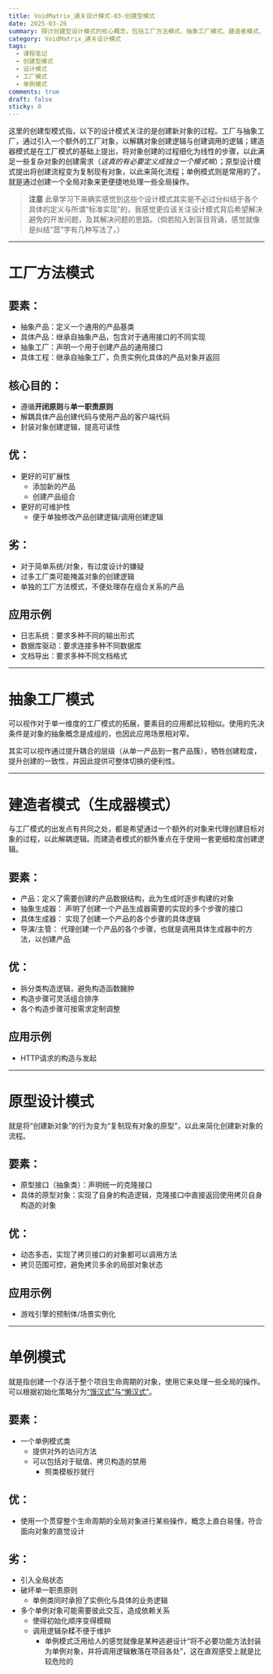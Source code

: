 ```yaml
---
title: VoidMatrix_通关设计模式-03-创建型模式
date: 2025-03-26
summary: 探讨创建型设计模式的核心概念，包括工厂方法模式、抽象工厂模式、建造者模式、原型模式和单例模式的原理、优缺点分析及实际应用场景。
category: VoidMatrix_通关设计模式
tags:
  - 课程笔记
  - 创建型模式
  - 设计模式
  - 工厂模式
  - 单例模式
comments: true
draft: false
sticky: 0
---
```

这里的创建型模式指，以下的设计模式关注的是创建新对象的过程。工厂与抽象工厂，通过引入一个额外的工厂对象，以解耦对象创建逻辑与创建调用的逻辑；建造器模式是在工厂模式的基础上提出，将对象创建的过程细化为线性的步骤，以此满足一些复杂对象的创建需求（*这真的有必要定义成独立一个模式嘛*）；原型设计模式提出将创建流程变为复制现有对象，以此来简化流程；单例模式则是常用的了，就是通过创建一个全局对象来更便捷地处理一些全局操作。

> **注意**
> 此章学习下来确实感觉到这些个设计模式其实是不必过分纠结于各个具体的定义与所谓“标准实现”的，我感觉更应该关注设计模式背后希望解决避免的开发问题，及其解决问题的思路。（倘若陷入到盲目背诵，感觉就像是纠结“茴”字有几种写法了。）

---

# 工厂方法模式

## 要素：
- 抽象产品：定义一个通用的产品基类
- 具体产品：继承自抽象产品，包含对于通用接口的不同实现
- 抽象工厂：声明一个用于创建产品的通用接口
- 具体工程：继承自抽象工厂，负责实例化具体的产品对象并返回

## 核心目的：
- 遵循**开闭原则**与**单一职责原则**
- 解耦具体产品创建代码与使用产品的客户端代码
- 封装对象创建逻辑，提高可读性
## 优：
- 更好的可扩展性
	- 添加新的产品
	- 创建产品组合
- 更好的可维护性
	- 便于单独修改产品创建逻辑/调用创建逻辑
## 劣：
- 对于简单系统/对象，有过度设计的嫌疑
- 过多工厂类可能掩盖对象的创建逻辑
- 单独的工厂方法模式，不便处理存在组合关系的产品
## 应用示例
- 日志系统：要求多种不同的输出形式
- 数据库驱动：要求连接多种不同数据库
- 文档导出：要求多种不同文档格式

---

# 抽象工厂模式

可以视作对于单一维度的工厂模式的拓展，要素目的应用都比较相似。使用的先决条件是对象的抽象概念是成组的，也因此应用场景相对窄。

其实可以视作通过提升耦合的层级（从单一产品到一套产品簇），牺牲创建粒度，提升创建的一致性，并因此提供可整体切换的便利性。

---

# 建造者模式（生成器模式）

与工厂模式的出发点有共同之处，都是希望通过一个额外的对象来代理创建目标对象的过程，以此解耦逻辑。而建造者模式的额外重点在于使用一套更细粒度创建逻辑。

## 要素：
- 产品：定义了需要创建的产品数据结构，此为生成时逐步构建的对象
- 抽象生成器： 声明了创建一个产品生成器需要的实现的多个步骤的接口
- 具体生成器： 实现了创建一个产品的各个步骤的具体逻辑
- 导演/主管： 代理创建一个产品的各个步骤，也就是调用具体生成器中的方法，以创建产品

## 优：
- 拆分类构造逻辑，避免构造函数臃肿
- 构造步骤可灵活组合排序
- 各个构造步骤可按需求定制调整

## 应用示例
- HTTP请求的构造与发起

---

# 原型设计模式

就是将“创建新对象”的行为变为“复制现有对象的原型”，以此来简化创建新对象的流程。

## 要素：
- 原型接口（抽象类）：声明统一的克隆接口
- 具体的原型对象：实现了自身的构造逻辑，克隆接口中直接返回使用拷贝自身构造的对象

## 优：
- 动态多态，实现了拷贝接口的对象都可以调用方法
- 拷贝范围可控，避免拷贝多余的局部对象状态

## 应用示例
- 游戏引擎的预制体/场景实例化

---

# 单例模式

就是指创建一个存活于整个项目生命周期的对象，使用它来处理一些全局的操作。可以根据初始化策略分为[“饿汉式”与“懒汉式”](/posts/DWHITE-1_Projects-课程学习-VoidMatrix_通关设计模式-游戏开发架构宝典-单例模式_Lazy-Eager)。

## 要素：
- 一个单例模式类
	- 提供对外的访问方法
	- 可以包括对于赋值、拷贝构造的禁用
		- 照类模板抄就行

## 优：
- 使用一个贯穿整个生命周期的全局对象进行某些操作，概念上直白易懂，符合面向对象的直觉设计

## 劣：
- 引入全局状态
- 破坏单一职责原则
	- 单例类同时承担了实例化与具体的业务逻辑
- 多个单例对象可能需要彼此交互，造成依赖关系
	- 使得初始化顺序变得模糊
	- 调用逻辑杂糅不便于维护
		- 单例模式泛用给人的感觉就像是某种逃避设计“将不必要功能方法封装为单例对象，并将调用逻辑散落在项目各处”，这在直观感受上就是比较危险的